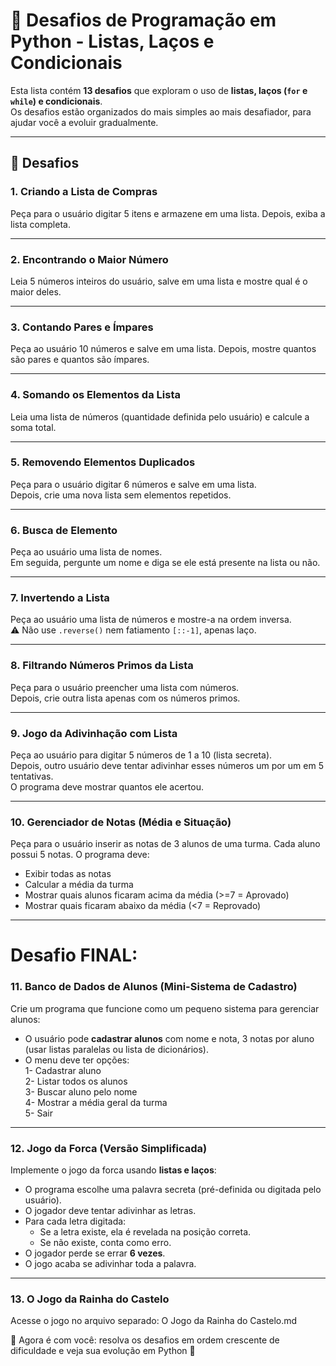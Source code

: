 # 🐍 Desafios de Programação em Python - Listas, Laços e Condicionais

Esta lista contém **13 desafios** que exploram o uso de **listas, laços (`for` e `while`) e condicionais**.  
Os desafios estão organizados do mais simples ao mais desafiador, para ajudar você a evoluir gradualmente.

---

## 🚀 Desafios

### 1. Criando a Lista de Compras  
Peça para o usuário digitar 5 itens e armazene em uma lista. Depois, exiba a lista completa.  

---

### 2. Encontrando o Maior Número  
Leia 5 números inteiros do usuário, salve em uma lista e mostre qual é o maior deles.  

---

### 3. Contando Pares e Ímpares  
Peça ao usuário 10 números e salve em uma lista. Depois, mostre quantos são pares e quantos são ímpares.  

---

### 4. Somando os Elementos da Lista  
Leia uma lista de números (quantidade definida pelo usuário) e calcule a soma total.  

---

### 5. Removendo Elementos Duplicados  
Peça para o usuário digitar 6 números e salve em uma lista.  
Depois, crie uma nova lista sem elementos repetidos.  

---

### 6. Busca de Elemento  
Peça ao usuário uma lista de nomes.  
Em seguida, pergunte um nome e diga se ele está presente na lista ou não.  

---

### 7. Invertendo a Lista  
Peça ao usuário uma lista de números e mostre-a na ordem inversa.  
⚠️ Não use `.reverse()` nem fatiamento `[::-1]`, apenas laço.  

---

### 8. Filtrando Números Primos da Lista  
Peça para o usuário preencher uma lista com números.  
Depois, crie outra lista apenas com os números primos.  

---

### 9. Jogo da Adivinhação com Lista  
Peça ao usuário para digitar 5 números de 1 a 10 (lista secreta).  
Depois, outro usuário deve tentar adivinhar esses números um por um em 5 tentativas.  
O programa deve mostrar quantos ele acertou.  

---

### 10. Gerenciador de Notas (Média e Situação)  
Peça para o usuário inserir as notas de 3 alunos de uma turma. Cada aluno possui 5 notas. 
O programa deve:  
- Exibir todas as notas  
- Calcular a média da turma  
- Mostrar quais alunos ficaram acima da média (>=7 = Aprovado) 
- Mostrar quais ficaram abaixo da média  (<7 = Reprovado)

---

# Desafio FINAL:

### 11. Banco de Dados de Alunos (Mini-Sistema de Cadastro)  
Crie um programa que funcione como um pequeno sistema para gerenciar alunos:  
- O usuário pode **cadastrar alunos** com nome e nota, 3 notas por aluno (usar listas paralelas ou lista de dicionários).  
- O menu deve ter opções:  
  1- Cadastrar aluno  
  2- Listar todos os alunos  
  3- Buscar aluno pelo nome  
  4- Mostrar a média geral da turma  
  5- Sair  

---

### 12. Jogo da Forca (Versão Simplificada)  
Implemente o jogo da forca usando **listas e laços**:  
- O programa escolhe uma palavra secreta (pré-definida ou digitada pelo usuário).  
- O jogador deve tentar adivinhar as letras.  
- Para cada letra digitada:  
  - Se a letra existe, ela é revelada na posição correta.  
  - Se não existe, conta como erro.  
- O jogador perde se errar **6 vezes**.  
- O jogo acaba se adivinhar toda a palavra.  

---

### 13. O Jogo da Rainha do Castelo
Acesse o jogo no arquivo separado: O Jogo da Rainha do Castelo.md

📌 Agora é com você: resolva os desafios em ordem crescente de dificuldade e veja sua evolução em Python 🚀

